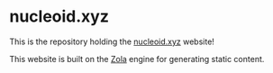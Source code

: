 # nucleoid.xyz
This is the repository holding the [nucleoid.xyz](https://nucleoid.xyz/) website!

This website is built on the [Zola](https://www.getzola.org/) engine for generating static content.
